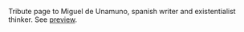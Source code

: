 Tribute page to Miguel de Unamuno, spanish writer and existentialist thinker.
See [preview](https://htmlpreview.github.io/?https://github.com/jmerort/freeCodeCamp_curriculum/blob/main/HTML_and_CSS/tribute_page/main.html).
